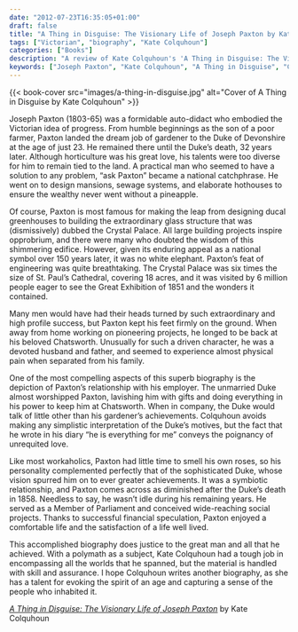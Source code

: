 ```yaml
---
date: "2012-07-23T16:35:05+01:00"
draft: false
title: "A Thing in Disguise: The Visionary Life of Joseph Paxton by Kate Colquhoun"
tags: ["Victorian", "biography", "Kate Colquhoun"]
categories: ["Books"]
description: "A review of Kate Colquhoun's 'A Thing in Disguise: The Visionary Life of Joseph Paxton,' exploring how a poor farmer's son became the architect of the Crystal Palace. Discover Paxton's rise from gardener to the Duke of Devonshire to Victorian engineering icon."
keywords: ["Joseph Paxton", "Kate Colquhoun", "A Thing in Disguise", "Crystal Palace", "Great Exhibition", "Duke of Devonshire", "Victorian engineering", "Chatsworth", "biography review", "Victorian progress"]
---
```


{{< book-cover src="images/a-thing-in-disguise.jpg" alt="Cover of A Thing in Disguise by Kate Colquhoun" >}}

Joseph Paxton (1803-65) was a formidable auto-didact who embodied the Victorian idea of progress. From humble beginnings as the son of a poor farmer, Paxton landed the dream job of gardener to the Duke of Devonshire at the age of just 23. He remained there until the Duke’s death, 32 years later. Although horticulture was his great love, his talents were too diverse for him to remain tied to the land. A practical man who seemed to have a solution to any problem, “ask Paxton” became a national catchphrase. He went on to design mansions, sewage systems, and elaborate hothouses to ensure the wealthy never went without a pineapple.

Of course, Paxton is most famous for making the leap from designing ducal greenhouses to building the extraordinary glass structure that was (dismissively) dubbed the Crystal Palace. All large building projects inspire opprobrium, and there were many who doubted the wisdom of this shimmering edifice. However, given its enduring appeal as a national symbol over 150 years later, it was no white elephant. Paxton’s feat of engineering was quite breathtaking. The Crystal Palace was six times the size of St. Paul’s Cathedral, covering 18 acres, and it was visited by 6 million people eager to see the Great Exhibition of 1851 and the wonders it contained.

Many men would have had their heads turned by such extraordinary and high profile success, but Paxton kept his feet firmly on the ground. When away from home working on pioneering projects, he longed to be back at his beloved Chatsworth. Unusually for such a driven character, he was a devoted husband and father, and seemed to experience almost physical pain when separated from his family.

One of the most compelling aspects of this superb biography is the depiction of Paxton’s relationship with his employer. The unmarried Duke almost worshipped Paxton, lavishing him with gifts and doing everything in his power to keep him at Chatsworth. When in company, the Duke would talk of little other than his gardener’s achievements. Colquhoun avoids making any simplistic interpretation of the Duke’s motives, but the fact that he wrote in his diary “he is everything for me” conveys the poignancy of unrequited love.

Like most workaholics, Paxton had little time to smell his own roses, so his personality complemented perfectly that of the sophisticated Duke, whose vision spurred him on to ever greater achievements. It was a symbiotic relationship, and Paxton comes across as diminished after the Duke’s death in 1858. Needless to say, he wasn’t idle during his remaining years. He served as a Member of Parliament and conceived wide-reaching social projects. Thanks to successful financial speculation, Paxton enjoyed a comfortable life and the satisfaction of a life well lived.

This accomplished biography does justice to the great man and all that he achieved. With a polymath as a subject, Kate Colquhoun had a tough job in encompassing all the worlds that he spanned, but the material is handled with skill and assurance. I hope Colquhoun writes another biography, as she has a talent for evoking the spirit of an age and capturing a sense of the people who inhabited it.

[_A Thing in Disguise: The Visionary Life of Joseph Paxton_](https://www.worldofbooks.com/en-gb/products/thing-in-disguise-book-kate-colquhoun-9780007143542) by Kate Colquhoun